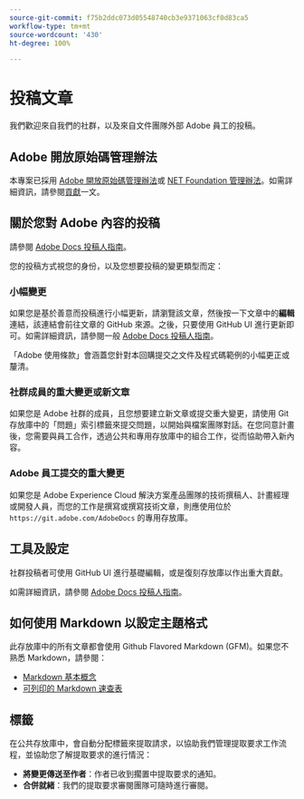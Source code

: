 ```yaml
---
source-git-commit: f75b2ddc073d05548740cb3e9371063cf0d83ca5
workflow-type: tm+mt
source-wordcount: '430'
ht-degree: 100%

---
```

# 投稿文章

我們歡迎來自我們的社群，以及來自文件團隊外部 Adobe 員工的投稿。

## Adobe 開放原始碼管理辦法

本專案已採用 [Adobe 開放原始碼管理辦法](code-of-conduct.md)或 [NET Foundation 管理辦法](https://dotnetfoundation.org/code-of-conduct)。如需詳細資訊，請參閱[貢獻](contributing.md)一文。


## 關於您對 Adobe 內容的投稿

請參閱 [Adobe Docs 投稿人指南](https://docs.adobe.com/content/help/zh-Hant/contributor/contributor-guide/introduction.html)。

您的投稿方式視您的身份，以及您想要投稿的變更類型而定：

### 小幅變更

如果您是基於善意而投稿進行小幅更新，請瀏覽該文章，然後按一下文章中的&#x200B;**編輯**&#x200B;連結，該連結會前往文章的 GitHub 來源。之後，只要使用 GitHub UI 進行更新即可。如需詳細資訊，請參閱一般 [Adobe Docs 投稿人指南](https://docs.adobe.com/content/help/en/contributor/contributor-guide/introduction.html)。

「Adobe 使用條款」會涵蓋您針對本回購提交之文件及程式碼範例的小幅更正或釐清。

### 社群成員的重大變更或新文章

如果您是 Adobe 社群的成員，且您想要建立新文章或提交重大變更，請使用 Git 存放庫中的「問題」索引標籤來提交問題，以開始與檔案團隊對話。在您同意計畫後，您需要與員工合作，透過公共和專用存放庫中的組合工作，從而協助帶入新內容。

<!--
If you submit a pull request with significant changes to documentation and code examples, you'll see a message in the pull request asking you to submit an online contribution license agreement (CLA). We need you to complete the online form before we can review your pull request.
-->

### Adobe 員工提交的重大變更

如果您是 Adobe Experience Cloud 解決方案產品團隊的技術撰稿人、計畫經理或開發人員，而您的工作是撰寫或撰寫技術文章，則應使用位於 `https://git.adobe.com/AdobeDocs` 的專用存放庫。

<!--Employees from other parts of the Adobe world should use the public repo for minor updates.-->

## 工具及設定

社群投稿者可使用 GitHub UI 進行基礎編輯，或是復刻存放庫以作出重大貢獻。

如需詳細資訊，請參閱 [Adobe Docs 投稿人指南](https://docs.adobe.com/content/help/en/contributor/contributor-guide/introduction.html)。

## 如何使用 Markdown 以設定主題格式

此存放庫中的所有文章都會使用 Github Flavored Markdown (GFM)。如果您不熟悉 Markdown，請參閱：

* [Markdown 基本概念](https://help.github.com/articles/getting-started-with-writing-and-formatting-on-github/)
* [可列印的 Markdown 速查表](https://guides.github.com/pdfs/markdown-cheatsheet-online.pdf)

## 標籤

在公共存放庫中，會自動分配標籤來提取請求，以協助我們管理提取要求工作流程，並協助您了解提取要求的進行情況：

* **將變更傳送至作者**：作者已收到擱置中提取要求的通知。
* **合併就緒**：我們的提取要求審閱團隊可隨時進行審閱。
